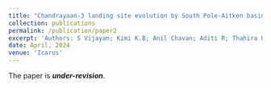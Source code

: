 ```yaml
---
title: "Chandrayaan-3 landing site evolution by South Pole-Aitken basin and other impact craters (*under-revision*) "
collection: publications
permalink: /publication/paper2
excerpt: 'Authors: S Vijayan; Kimi K.B; Anil Chavan; Aditi R; Thahira U; Rama Subramanian V; Rishitosh K sinha; Amitabh .; Santosh Vadawale; Shanmugam M; Mithun N.P.S; Arpit Patel; Amit Basu S; Iyer K.V.; Suresh K; Ajay Prashar; Rima G; Anil Bhardwaj'
date: April, 2024
venue: 'Icarus'
---
```

The paper is _**under-revision**_.

